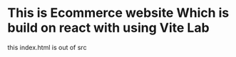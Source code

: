 # This is Ecommerce website Which is build on react with using Vite Lab 

this index.html is out of src